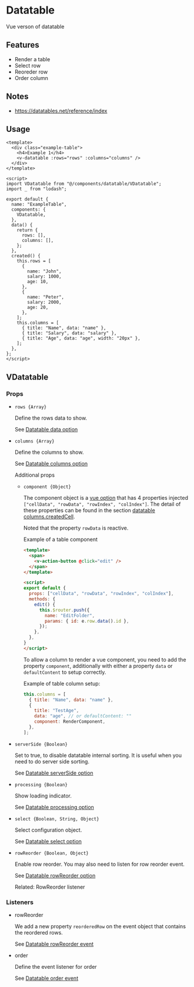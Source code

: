# Datatable
Vue verson of datatable

## Features
- Render a table
- Select row
- Reoreder row
- Order column

## Notes
- https://datatables.net/reference/index

## Usage
```vue
<template>
  <div class="example-table">
    <h4>Example 1</h4>
    <v-datatable :rows="rows" :columns="columns" />
  </div>
</template>

<script>
import VDatatable from "@/components/datatable/VDatatable";
import _ from "lodash";

export default {
  name: "ExampleTable",
  components: {
    VDatatable,
  },
  data() {
    return {
      rows: [],
      columns: [],
    };
  },
  created() {
    this.rows = [
      {
        name: "John",
        salary: 1000,
        age: 10,
      },
      {
        name: "Peter",
        salary: 2000,
        age: 20,
      },
    ];
    this.columns = [
      { title: "Name", data: "name" },
      { title: "Salary", data: "salary" },
      { title: "Age", data: "age", width: "20px" },
    ];
  },
};
</script>
```

## VDatatable
### Props
- ```rows {Array}```

  Define the rows data to show.

  See [Datatable data option](https://datatables.net/reference/option/data)

- ```columns {Array}```

  Define the columns to show.

  See [Datatable columns option](https://datatables.net/reference/option/columns)

  Additional props
  - ```component {Object}```
    
    The component object is a [vue option](https://cn.vuejs.org/v2/api/#Vue-extend) that has 4 properties injected ```["cellData", "rowData", "rowIndex", "colIndex"]```. The detail of these properties can be found in the section [datatable columns.createdCell](https://datatables.net/reference/option/columns.createdCell).

    Noted that the property ```rowData``` is reactive.

    Example of a table component
    ```html
    <template>
      <span>
        <v-action-button @click="edit" />
      </span>
    </template>

    <script>
    export default {
      props: ["cellData", "rowData", "rowIndex", "colIndex"],
      methods: {
        edit() {
          this.$router.push({
            name: "EditFolder",
            params: { id: e.row.data().id },
          });
        },
      },
    }
    </script>
    ```

    To allow a column to render a vue component, you need to add the property ```component```, additionally with either a property ```data``` or ```defaultContent``` to setup correctly.

    Example of table column setup:
    ```js
    this.columns = [
      { title: "Name", data: "name" },
      {
        title: "TestAge",
        data: "age", // or defaultContent: ""
        component: RenderComponent,
      },
    ];
    ```

- ```serverSide {Boolean}```

    Set to true, to disable datatable internal sorting. It is useful when you need to do server side sorting.

    See [Datatable serverSide option](https://datatables.net/reference/option/serverSide)

- ```processing {Boolean}```

    Show loading indicator.

    See [Datatable processing option](https://datatables.net/reference/option/processing)

- ```select {Boolean, String, Object}```

    Select configuration object.

    See [Datatable select option](https://datatables.net/reference/option/select)

- ```rowReorder {Boolean, Object}```

  Enable row reorder. You may also need to listen for row reorder event.

  See [Datatable rowReorder option](https://datatables.net/reference/option/rowReorder)

  Related: RowReorder listener

### Listeners
- rowReorder

  We add a new property ```reorderedRow``` on the event object that contains the reordered rows.

  See [Datatable rowReorder event](https://datatables.net/reference/event/row-reorder)
- order

  Define the event listener for order

  See [Datatable order event](https://datatables.net/reference/event/order)
